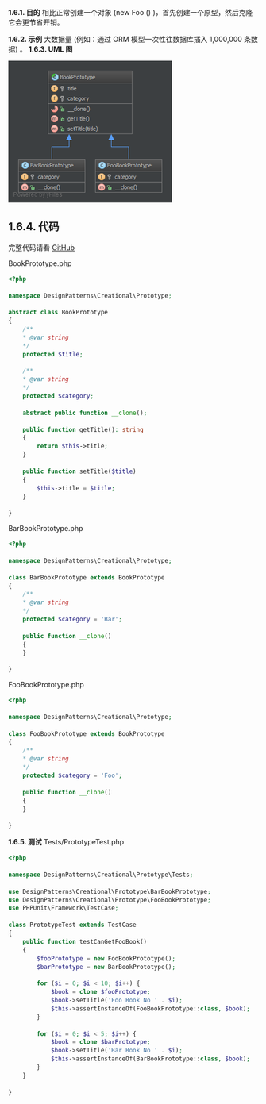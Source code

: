 **1.6.1. 目的**
相比正常创建一个对象 (new Foo () )，首先创建一个原型，然后克隆它会更节省开销。

**1.6.2. 示例**
大数据量 (例如：通过 ORM 模型一次性往数据库插入 1,000,000 条数据) 。
**1.6.3. UML 图**

![](../../images/DesignPatterns/06.png)

## 1.6.4. 代码

完整代码请看  [GitHub](https://github.com/domnikl/DesignPatternsPHP/tree/master/Creational/Prototype)

BookPrototype.php

```php
<?php

namespace DesignPatterns\Creational\Prototype;

abstract class BookPrototype
{
    /**
    * @var string
    */
    protected $title;

    /**
    * @var string
    */
    protected $category;
    
    abstract public function __clone();
    
    public function getTitle(): string
    {
        return $this->title;
    }
    
    public function setTitle($title)
    {
        $this->title = $title;
    }

}
```



BarBookPrototype.php

```php
<?php

namespace DesignPatterns\Creational\Prototype;

class BarBookPrototype extends BookPrototype
{
    /**
    * @var string
    */
    protected $category = 'Bar';

    public function __clone()
    {
    }

}
```



FooBookPrototype.php

```php
<?php

namespace DesignPatterns\Creational\Prototype;

class FooBookPrototype extends BookPrototype
{
    /**
    * @var string
    */
    protected $category = 'Foo';

    public function __clone()
    {
    }

}
```



**1.6.5. 测试**
Tests/PrototypeTest.php

```php
<?php

namespace DesignPatterns\Creational\Prototype\Tests;

use DesignPatterns\Creational\Prototype\BarBookPrototype;
use DesignPatterns\Creational\Prototype\FooBookPrototype;
use PHPUnit\Framework\TestCase;

class PrototypeTest extends TestCase
{
    public function testCanGetFooBook()
    {
        $fooPrototype = new FooBookPrototype();
        $barPrototype = new BarBookPrototype();

        for ($i = 0; $i < 10; $i++) {
            $book = clone $fooPrototype;
            $book->setTitle('Foo Book No ' . $i);
            $this->assertInstanceOf(FooBookPrototype::class, $book);
        }
    
        for ($i = 0; $i < 5; $i++) {
            $book = clone $barPrototype;
            $book->setTitle('Bar Book No ' . $i);
            $this->assertInstanceOf(BarBookPrototype::class, $book);
        }
    }

}
```

